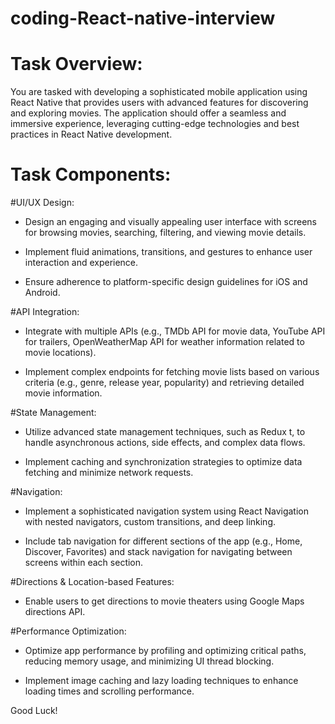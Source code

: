 # coding-React-native-interview

# Task Overview:
You are tasked with developing a sophisticated mobile application using React Native that provides users
with advanced features for discovering and exploring movies. The application should offer a seamless and
immersive experience, leveraging cutting-edge technologies and best practices in React Native
development.

# Task Components:

#UI/UX Design:
* Design an engaging and visually appealing user interface with screens for browsing movies,
  searching, filtering, and viewing movie details.

* Implement fluid animations, transitions, and gestures to enhance user interaction and experience.

* Ensure adherence to platform-specific design guidelines for iOS and Android.

#API Integration:
* Integrate with multiple APIs (e.g., TMDb API for movie data, YouTube API for trailers,
  OpenWeatherMap API for weather information related to movie locations).

* Implement complex endpoints for fetching movie lists based on various criteria (e.g., genre,
  release year, popularity) and retrieving detailed movie information.

#State Management:
* Utilize advanced state management techniques, such as Redux t, to handle asynchronous actions,
  side effects, and complex data flows.

* Implement caching and synchronization strategies to optimize data fetching and minimize
  network requests.


#Navigation:
* Implement a sophisticated navigation system using React Navigation with nested navigators,
  custom transitions, and deep linking.

* Include tab navigation for different sections of the app (e.g., Home, Discover, Favorites) and
  stack navigation for navigating between screens within each section.


#Directions & Location-based Features:
* Enable users to get directions to movie theaters using Google Maps directions API.

#Performance Optimization:
* Optimize app performance by profiling and optimizing critical paths, reducing memory usage,
  and minimizing UI thread blocking.

* Implement image caching and lazy loading techniques to enhance loading times and scrolling
  performance.


Good Luck!
